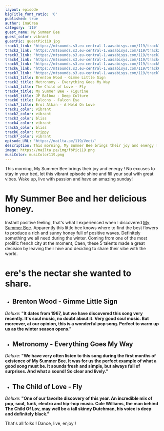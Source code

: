 ```yaml
---
layout: episode
bigTitle_font_ratio: '6'
published: true
author: ImaCrea
category: '119'
guest_name: My Summer Bee
guest_color: vibrant
guestPic: guestPic119.jpg
track1_link: 'https://mtsounds.s3.eu-central-1.wasabisys.com/119/track1.mp3'
track2_link: 'https://mtsounds.s3.eu-central-1.wasabisys.com/119/track2.mp3'
track3_link: 'https://mtsounds.s3.eu-central-1.wasabisys.com/119/track3.mp3'
track4_link: 'https://mtsounds.s3.eu-central-1.wasabisys.com/119/track4.mp3'
track5_link: 'https://mtsounds.s3.eu-central-1.wasabisys.com/119/track5.mp3'
track6_link: 'https://mtsounds.s3.eu-central-1.wasabisys.com/119/track6.mp3'
track7_link: 'https://mtsounds.s3.eu-central-1.wasabisys.com/119/track7.mp3'
track1_title: Brenton Wood - Gimme Little Sign
track2_title: Metronomy - Everything Goes My Way
track3_title: The Child of Love - Fly
track4_title: My Summer Bee - Figurine
track5_title: JP Balboa - Deep Culture
track6_title: Falcons - Falcon Eye
track7_title: Erol Alkan - A Hold On Love
track1_color: vibrant
track2_color: vibrant
track3_color: bliss
track4_color: vibrant
track5_color: bliss
track6_color: trippy
track7_color: vibrant
episode_URL: 'https://mailta.pe/119/Vect/'
description: This morning, My Summer Bee brings their joy and energy ! No excuses to stay in your bed, let this vibrant episode shine and fill your soul with great vibes. Wake up, live with passion and have an amazing sunday!
image: https://mailta.pe/img/fbPic119.png
musiColor: musiColor119.png
---
```

<p id="introduction">This morning, My Summer Bee brings their joy and energy ! No excuses to stay in your bed, let this vibrant episode shine and fill your soul with great vibes. Wake up, live with passion and have an amazing sunday!</p>

# My Summer Bee and her delicious honey.

Instant positive feeling, that's what I experienced when I discovered [My Summer Bee](https://www.facebook.com/pages/My-Summer-Bee/149662595048885). Apparently this little bee knows where to find the best flowers to produce a rich and sunny honey full of positive waves. Definitely something we all need during the winter. Coming from one of the most prolific french city at the moment, Caen, these 5 talents made a great decision by leaving their hive and deciding to share their vibe with the world.

# ere's the nectar she wanted to share.

+ ## Brenton Wood - Gimme Little Sign
_Deluxe_: **"**It dates from 1967, but we have discovered this song very recently. It's soul music, no doubt about it. Very good soul music. But moreover, at our opinion, this is a wonderful pop song. Perfect to warm up us as the winter season opens.**"**

+ ## Metronomy - Everything Goes My Way
_Deluxe_: **"**We have very often listen to this song during the first months of existence of My Summer Bee. It was for us the perfect example of what a good song must be. It sounds fresh and simple, but always full of surprises. And what a sound! So clear and lively.**"**

+ ## The Child of Love - Fly
_Deluxe_: **"**One of our favorite discovery of this year. An incredible mix of pop, soul, funk, electro and hip-hop music. Cole Williams, the man behind The Child Of Lov, may well be a tall skinny Dutchman, his voice is deep and definitely black.**"**


<p id="outroduction">That's all folks ! Dance, live, enjoy !</p>
